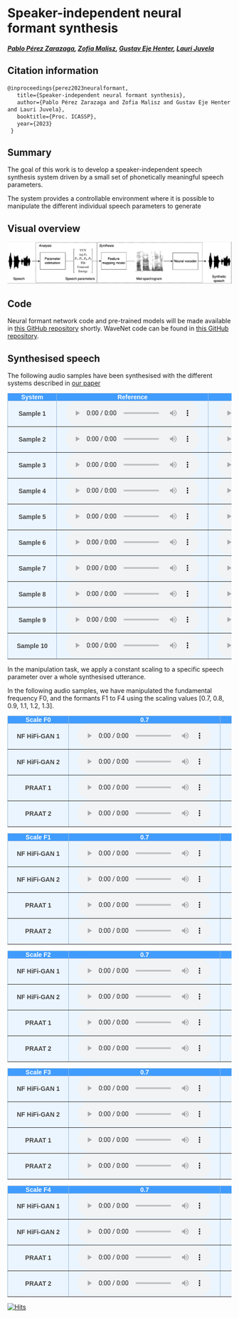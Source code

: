 # Speaker-independent neural formant synthesis

##### [Pablo Pérez Zarazaga][pablo_profile], [Zofia Malisz][zofia_profile], [Gustav Eje Henter][gustav_profile], [Lauri Juvela][lauri_profile]

<head> 
<link rel="apple-touch-icon" sizes="180x180" href="favicon/apple-touch-icon.png">
<link rel="icon" type="image/png" sizes="32x32" href="favicon/favicon-32x32.png">
<link rel="icon" type="image/png" sizes="16x16" href="favicon/favicon-16x16.png">
<link rel="manifest" href="/site.webmanifest">
<link rel="mask-icon" href="/safari-pinned-tab.svg" color="#5bbad5">
<meta name="msapplication-TileColor" content="#da532c">
<meta name="theme-color" content="#ffffff">
</head>
<!-- This post presents CWAD, a deep-learning framework to automatically label large amounts of clean whispered speech, applied to ASMR recordings extracted from YouTube -->

[NF_link]: https://github.com/perezpoz/NeuralFormants
[WN_link]: https://github.com/ljuvela/GlotNet
[gustav_profile]: https://people.kth.se/~ghe/
[pablo_profile]: https://www.kth.se/profile/pablopz
[zofia_profile]: https://www.kth.se/profile/malisz
[lauri_profile]: https://research.aalto.fi/en/persons/lauri-juvela
[paper_link]: https://arxiv.org/abs/2303.07442
[hifi_link]: https://github.com/jik876/hifi-gan


## Citation information

```
@inproceedings{perez2023neuralformant,
   title={Speaker-independent neural formant synthesis},
   author={Pablo Pérez Zarazaga and Zofia Malisz and Gustav Eje Henter and Lauri Juvela},
   booktitle={Proc. ICASSP},
   year={2023}
 }
```

## Summary

The goal of this work is to develop a speaker-independent speech synthesis system driven by a small set of phonetically meaningful speech parameters.

The system provides a controllable environment where it is possible to manipulate the different individual speech parameters to generate 

## Visual overview

![Neural formant pipeline](./images/NF_Pipeline.png "Neural formant pipeline.")

## Code

Neural formant network code and pre-trained models will be made available in [this GitHub repository][NF_link] shortly.
WaveNet code can be found in [this GitHub repository][WN_link].

<style type="text/css">
  .tg {
    border-collapse: collapse;
    border-color: #9ABAD9;
    border-spacing: 0;
  }

  .tg td {
    background-color: #EBF5FF;
    border-color: #9ABAD9;
    border-style: solid;
    border-width: 1px;
    color: #444;
    font-family: Arial, sans-serif;
    font-size: 14px;
    overflow: hidden;
    padding: 0px 20px;
    word-break: normal;
    font-weight: bold;
    vertical-align: middle;
  }

  .tg th {
    background-color: #409cff;
    border-color: #9ABAD9;
    border-style: solid;
    border-width: 1px;
    color: #fff;
    font-family: Arial, sans-serif;
    font-size: 14px;
    font-weight: normal;
    overflow: hidden;
    padding: 0px 20px;
    word-break: normal;
    font-weight: bold;
    vertical-align: middle;

  }

  .tg .tg-0pky {
    border-color: inherit;
    text-align: center;
    vertical-align: top,
  }

  .tg .tg-fymr {
    border-color: inherit;
    font-weight: bold;
    text-align: center;
    vertical-align: top
  }
  .slider {
  -webkit-appearance: none;
  width: 75%;
  height: 15px;
  border-radius: 5px;  
  background: #d3d3d3;
  outline: none;
  opacity: 0.7;
  -webkit-transition: .2s;
  transition: opacity .2s;
}

.slider::-webkit-slider-thumb {
  -webkit-appearance: none;
  appearance: none;
  width: 25px;
  height: 25px;
  border-radius: 50%; 
  background: #409cff;
  cursor: pointer;
}

.slider::-moz-range-thumb {
  width: 25px;
  height: 25px;
  border-radius: 50%;
  background: #409cff;
  cursor: pointer;
}
</style>

## Synthesised speech

The following audio samples have been synthesised with the different systems described in [our paper][paper_link]

<table class="tg">
  <thead>
    <tr>
      <th class="tg-0pky">System</th>
      <th class="tg-0pky" colspan="1">Reference</th>
      <th class="tg-0pky" colspan="1">HiFi-GAN</th>
      <th class="tg-0pky" colspan="1">NF + HiFi-GAN</th>
      <th class="tg-0pky" colspan="1">WaveNet</th>
      <th class="tg-0pky" colspan="1">NF + WaveNet</th>
    </tr>
  </thead>
  <tbody>
    <tr>
      <td nowrap="" class="tg-0pky"><b>Sample 1</b></td>
      <td class="tg-0pky">
        <audio id="audio-small" controls="">
          <source src="./Samples/NeuralFormants/CS/p257_016_Orig.wav" type="audio/wav" preload=none/>
        </audio>
      </td>
      <td class="tg-0pky">
        <audio controls="">
          <source src="./Samples/NeuralFormants/CS/p257_016_HiFi.wav" type="audio/wav" preload=none/>
        </audio>
      </td>
      <td class="tg-0pky">
        <audio controls="">
          <source src="./Samples/NeuralFormants/CS/p257_016_NFHifi.wav" type="audio/wav" preload=none/>
        </audio>
      </td>
      <td class="tg-0pky">
        <audio controls="">
          <source src="./Samples/NeuralFormants/CS/p257_016_WaveNet.wav" type="audio/wav" preload=none/>
        </audio>
      </td>
      <td class="tg-0pky">
        <audio controls="">
          <source src="./Samples/NeuralFormants/CS/p257_016_NFWaveNet.wav" type="audio/wav" preload=none/>
        </audio>
      </td>
    </tr>
  </tbody>
  <tbody>
    <tr>
      <td nowrap="" class="tg-0pky"><b>Sample 2</b></td>
      <td class="tg-0pky">
        <audio id="audio-small" controls="">
          <source src="./Samples/NeuralFormants/CS/p260_021_Orig.wav" type="audio/wav" preload=none/>
        </audio>
      </td>
      <td class="tg-0pky">
        <audio controls="">
          <source src="./Samples/NeuralFormants/CS/p260_021_HiFi.wav" type="audio/wav" preload=none/>
        </audio>
      </td>
      <td class="tg-0pky">
        <audio controls="">
          <source src="./Samples/NeuralFormants/CS/p260_021_NFHifi.wav" type="audio/wav" preload=none/>
        </audio>
      </td>
      <td class="tg-0pky">
        <audio controls="">
          <source src="./Samples/NeuralFormants/CS/p260_021_WaveNet.wav" type="audio/wav" preload=none/>
        </audio>
      </td>
      <td class="tg-0pky">
        <audio controls="">
          <source src="./Samples/NeuralFormants/CS/p260_021_NFWaveNet.wav" type="audio/wav" preload=none/>
        </audio>
      </td>
    </tr>
  </tbody>
  <tbody>
    <tr>
      <td nowrap="" class="tg-0pky"><b>Sample 3</b></td>
      <td class="tg-0pky">
        <audio id="audio-small" controls="">
          <source src="./Samples/NeuralFormants/CS/p263_011_Orig.wav" type="audio/wav" preload=none/>
        </audio>
      </td>
      <td class="tg-0pky">
        <audio controls="">
          <source src="./Samples/NeuralFormants/CS/p263_011_HiFi.wav" type="audio/wav" preload=none/>
        </audio>
      </td>
      <td class="tg-0pky">
        <audio controls="">
          <source src="./Samples/NeuralFormants/CS/p263_011_NFHifi.wav" type="audio/wav" preload=none/>
        </audio>
      </td>
      <td class="tg-0pky">
        <audio controls="">
          <source src="./Samples/NeuralFormants/CS/p263_011_WaveNet.wav" type="audio/wav" preload=none/>
        </audio>
      </td>
      <td class="tg-0pky">
        <audio controls="">
          <source src="./Samples/NeuralFormants/CS/p263_011_NFWaveNet.wav" type="audio/wav" preload=none/>
        </audio>
      </td>
    </tr>
  </tbody>
  <tbody>
    <tr>
      <td nowrap="" class="tg-0pky"><b>Sample 4</b></td>
      <td class="tg-0pky">
        <audio id="audio-small" controls="">
          <source src="./Samples/NeuralFormants/CS/p266_006_Orig.wav" type="audio/wav" preload="none"/>
        </audio>
      </td>
      <td class="tg-0pky">
        <audio controls="">
          <source src="./Samples/NeuralFormants/CS/p266_006_HiFi.wav" type="audio/wav" preload="none"/>
        </audio>
      </td>
      <td class="tg-0pky">
        <audio controls="">
          <source src="./Samples/NeuralFormants/CS/p266_006_NFHifi.wav" type="audio/wav" preload="none"/>
        </audio>
      </td>
      <td class="tg-0pky">
        <audio controls="">
          <source src="./Samples/NeuralFormants/CS/p266_006_WaveNet.wav" type="audio/wav" preload="none"/>
        </audio>
      </td>
      <td class="tg-0pky">
        <audio controls="">
          <source src="./Samples/NeuralFormants/CS/p266_006_NFWaveNet.wav" type="audio/wav" preload="none"/>
        </audio>
      </td>
    </tr>
  </tbody>
  <tbody>
    <tr>
      <td nowrap="" class="tg-0pky"><b>Sample 5</b></td>
      <td class="tg-0pky">
        <audio id="audio-small" controls="">
          <source src="./Samples/NeuralFormants/CS/p277_071_Orig.wav" type="audio/wav" preload="none"/>
        </audio>
      </td>
      <td class="tg-0pky">
        <audio controls="">
          <source src="./Samples/NeuralFormants/CS/p277_071_HiFi.wav" type="audio/wav" preload="none"/>
        </audio>
      </td>
      <td class="tg-0pky">
        <audio controls="">
          <source src="./Samples/NeuralFormants/CS/p277_071_NFHifi.wav" type="audio/wav" preload="none"/>
        </audio>
      </td>
      <td class="tg-0pky">
        <audio controls="">
          <source src="./Samples/NeuralFormants/CS/p277_071_WaveNet.wav" type="audio/wav" preload="none"/>
        </audio>
      </td>
      <td class="tg-0pky">
        <audio controls="">
          <source src="./Samples/NeuralFormants/CS/p277_071_NFWaveNet.wav" type="audio/wav" preload="none"/>
        </audio>
      </td>
    </tr>
  </tbody>
  <tbody>
    <tr>
      <td nowrap="" class="tg-0pky"><b>Sample 6</b></td>
      <td class="tg-0pky">
        <audio id="audio-small" controls="">
          <source src="./Samples/NeuralFormants/CS/p280_019_Orig.wav" type="audio/wav" preload="none"/>
        </audio>
      </td>
      <td class="tg-0pky">
        <audio controls="">
          <source src="./Samples/NeuralFormants/CS/p280_019_HiFi.wav" type="audio/wav" preload="none"/>
        </audio>
      </td>
      <td class="tg-0pky">
        <audio controls="">
          <source src="./Samples/NeuralFormants/CS/p280_019_NFHifi.wav" type="audio/wav" preload="none"/>
        </audio>
      </td>
      <td class="tg-0pky">
        <audio controls="">
          <source src="./Samples/NeuralFormants/CS/p280_019_WaveNet.wav" type="audio/wav" preload="none"/>
        </audio>
      </td>
      <td class="tg-0pky">
        <audio controls="">
          <source src="./Samples/NeuralFormants/CS/p280_019_NFWaveNet.wav" type="audio/wav" preload="none"/>
        </audio>
      </td>
    </tr>
  </tbody>
  <tbody>
    <tr>
      <td nowrap="" class="tg-0pky"><b>Sample 7</b></td>
      <td class="tg-0pky">
        <audio id="audio-small" controls="">
          <source src="./Samples/NeuralFormants/CS/p282_015_Orig.wav" type="audio/wav" preload="none"/>
        </audio>
      </td>
      <td class="tg-0pky">
        <audio controls="">
          <source src="./Samples/NeuralFormants/CS/p282_015_HiFi.wav" type="audio/wav" preload="none"/>
        </audio>
      </td>
      <td class="tg-0pky">
        <audio controls="">
          <source src="./Samples/NeuralFormants/CS/p282_015_NFHifi.wav" type="audio/wav" preload="none"/>
        </audio>
      </td>
      <td class="tg-0pky">
        <audio controls="">
          <source src="./Samples/NeuralFormants/CS/p282_015_WaveNet.wav" type="audio/wav" preload="none"/>
        </audio>
      </td>
      <td class="tg-0pky">
        <audio controls="">
          <source src="./Samples/NeuralFormants/CS/p282_015_NFWaveNet.wav" type="audio/wav" preload="none"/>
        </audio>
      </td>
    </tr>
  </tbody>
  <tbody>
    <tr>
      <td nowrap="" class="tg-0pky"><b>Sample 8</b></td>
      <td class="tg-0pky">
        <audio id="audio-small" controls="">
          <source src="./Samples/NeuralFormants/CS/p285_005_Orig.wav" type="audio/wav" preload="none"/>
        </audio>
      </td>
      <td class="tg-0pky">
        <audio controls="">
          <source src="./Samples/NeuralFormants/CS/p285_005_HiFi.wav" type="audio/wav" preload="none"/>
        </audio>
      </td>
      <td class="tg-0pky">
        <audio controls="">
          <source src="./Samples/NeuralFormants/CS/p285_005_NFHifi.wav" type="audio/wav" preload="none"/>
        </audio>
      </td>
      <td class="tg-0pky">
        <audio controls="">
          <source src="./Samples/NeuralFormants/CS/p285_005_WaveNet.wav" type="audio/wav" preload="none"/>
        </audio>
      </td>
      <td class="tg-0pky">
        <audio controls="">
          <source src="./Samples/NeuralFormants/CS/p285_005_NFWaveNet.wav" type="audio/wav" preload="none"/>
        </audio>
      </td>
    </tr>
  </tbody>
  <tbody>
    <tr>
      <td nowrap="" class="tg-0pky"><b>Sample 9</b></td>
      <td class="tg-0pky">
        <audio id="audio-small" controls="">
          <source src="./Samples/NeuralFormants/CS/p304_003_Orig.wav" type="audio/wav" preload="none"/>
        </audio>
      </td>
      <td class="tg-0pky">
        <audio controls="">
          <source src="./Samples/NeuralFormants/CS/p304_003_HiFi.wav" type="audio/wav" preload="none"/>
        </audio>
      </td>
      <td class="tg-0pky">
        <audio controls="">
          <source src="./Samples/NeuralFormants/CS/p304_003_NFHifi.wav" type="audio/wav" preload="none"/>
        </audio>
      </td>
      <td class="tg-0pky">
        <audio controls="">
          <source src="./Samples/NeuralFormants/CS/p304_003_WaveNet.wav" type="audio/wav" preload="none"/>
        </audio>
      </td>
      <td class="tg-0pky">
        <audio controls="">
          <source src="./Samples/NeuralFormants/CS/p304_003_NFWaveNet.wav" type="audio/wav" preload="none"/>
        </audio>
      </td>
    </tr>
  </tbody>
  <tbody>
    <tr>
      <td nowrap="" class="tg-0pky"><b>Sample 10</b></td>
      <td class="tg-0pky">
        <audio id="audio-small" controls="">
          <source src="./Samples/NeuralFormants/CS/p333_022_Orig.wav" type="audio/wav" preload="none"/>
        </audio>
      </td>
      <td class="tg-0pky">
        <audio controls="">
          <source src="./Samples/NeuralFormants/CS/p333_022_HiFi.wav" type="audio/wav" preload="none"/>
        </audio>
      </td>
      <td class="tg-0pky">
        <audio controls="">
          <source src="./Samples/NeuralFormants/CS/p333_022_NFHifi.wav" type="audio/wav" preload="none"/>
        </audio>
      </td>
      <td class="tg-0pky">
        <audio controls="">
          <source src="./Samples/NeuralFormants/CS/p333_022_WaveNet.wav" type="audio/wav" preload="none"/>
        </audio>
      </td>
      <td class="tg-0pky">
        <audio controls="">
          <source src="./Samples/NeuralFormants/CS/p333_022_NFWaveNet.wav" type="audio/wav" preload="none"/>
        </audio>
      </td>
    </tr>
  </tbody>
</table>

In the manipulation task, we apply a constant scaling to a specific speech parameter over a whole synthesised utterance.

In the following audio samples, we have manipulated the fundamental frequency F0, and the formants F1 to F4 using the scaling values [0.7, 0.8, 0.9, 1.1, 1.2, 1.3].

<table class="tg">
  <thead>
    <tr>
      <th class="tg-0pky">Scale F0</th>
      <th class="tg-0pky" colspan="1">0.7</th>
      <th class="tg-0pky" colspan="1">0.8</th>
      <th class="tg-0pky" colspan="1">0.9</th>
      <th class="tg-0pky" colspan="1">1.1</th>
      <th class="tg-0pky" colspan="1">1.2</th>
      <th class="tg-0pky" colspan="1">1.3</th>
    </tr>
  </thead>
  <tbody>
    <tr>
      <td nowrap="" class="tg-0pky"><b>NF HiFi-GAN 1</b></td>
      <td class="tg-0pky">
        <audio id="audio-small" controls="">
          <source src="./Samples/NeuralFormants/Manipulation/NF_HifiGAN/F0_0.7/p260_021_mic1_80mel.wav" type="audio/wav" preload="none"/>
        </audio>
      </td>
      <td class="tg-0pky">
        <audio controls="">
          <source src="./Samples/NeuralFormants/Manipulation/NF_HifiGAN/F0_0.8/p260_021_mic1_80mel.wav" type="audio/wav" preload="none"/>
        </audio>
      </td>
      <td class="tg-0pky">
        <audio controls="">
          <source src="./Samples/NeuralFormants/Manipulation/NF_HifiGAN/F0_0.9/p260_021_mic1_80mel.wav" type="audio/wav" preload="none"/>
        </audio>
      </td>
      <td class="tg-0pky">
        <audio controls="">
          <source src="./Samples/NeuralFormants/Manipulation/NF_HifiGAN/F0_1.1/p260_021_mic1_80mel.wav" type="audio/wav" preload="none"/>
        </audio>
      </td>
      <td class="tg-0pky">
        <audio controls="">
          <source src="./Samples/NeuralFormants/Manipulation/NF_HifiGAN/F0_1.2/p260_021_mic1_80mel.wav" type="audio/wav" preload="none"/>
        </audio>
      </td>
      <td class="tg-0pky">
        <audio controls="">
          <source src="./Samples/NeuralFormants/Manipulation/NF_HifiGAN/F0_1.3/p260_021_mic1_80mel.wav" type="audio/wav" preload="none"/>
        </audio>
      </td>
    </tr>
  </tbody>
  <tbody>
    <tr>
      <td nowrap="" class="tg-0pky"><b>NF HiFi-GAN 2</b></td>
      <td class="tg-0pky">
        <audio id="audio-small" controls="">
          <source src="./Samples/NeuralFormants/Manipulation/NF_HifiGAN/F0_0.7/p282_006_mic1_80mel.wav" type="audio/wav" preload="none"/>
        </audio>
      </td>
      <td class="tg-0pky">
        <audio controls="">
          <source src="./Samples/NeuralFormants/Manipulation/NF_HifiGAN/F0_0.8/p282_006_mic1_80mel.wav" type="audio/wav" preload="none"/>
        </audio>
      </td>
      <td class="tg-0pky">
        <audio controls="">
          <source src="./Samples/NeuralFormants/Manipulation/NF_HifiGAN/F0_0.9/p282_006_mic1_80mel.wav" type="audio/wav" preload="none"/>
        </audio>
      </td>
      <td class="tg-0pky">
        <audio controls="">
          <source src="./Samples/NeuralFormants/Manipulation/NF_HifiGAN/F0_1.1/p282_006_mic1_80mel.wav" type="audio/wav" preload="none"/>
        </audio>
      </td>
      <td class="tg-0pky">
        <audio controls="">
          <source src="./Samples/NeuralFormants/Manipulation/NF_HifiGAN/F0_1.2/p282_006_mic1_80mel.wav" type="audio/wav" preload="none"/>
        </audio>
      </td>
      <td class="tg-0pky">
        <audio controls="">
          <source src="./Samples/NeuralFormants/Manipulation/NF_HifiGAN/F0_1.3/p282_006_mic1_80mel.wav" type="audio/wav" preload="none"/>
        </audio>
      </td>
    </tr>
  </tbody>
  <tbody>
    <tr>
      <td nowrap="" class="tg-0pky"><b>PRAAT 1</b></td>
      <td class="tg-0pky">
        <audio id="audio-small" controls="">
          <source src="./Samples/NeuralFormants/Manipulation/Praat/F0_0.7/p260_021_mic1_mod.wav" type="audio/wav" preload="none"/>
        </audio>
      </td>
      <td class="tg-0pky">
        <audio controls="">
          <source src="./Samples/NeuralFormants/Manipulation/Praat/F0_0.8/p260_021_mic1_mod.wav" type="audio/wav" preload="none"/>
        </audio>
      </td>
      <td class="tg-0pky">
        <audio controls="">
          <source src="./Samples/NeuralFormants/Manipulation/Praat/F0_0.9/p260_021_mic1_mod.wav" type="audio/wav" preload="none"/>
        </audio>
      </td>
      <td class="tg-0pky">
        <audio controls="">
          <source src="./Samples/NeuralFormants/Manipulation/Praat/F0_1.1/p260_021_mic1_mod.wav" type="audio/wav" preload="none"/>
        </audio>
      </td>
      <td class="tg-0pky">
        <audio controls="">
          <source src="./Samples/NeuralFormants/Manipulation/Praat/F0_1.2/p260_021_mic1_mod.wav" type="audio/wav" preload="none"/>
        </audio>
      </td>
      <td class="tg-0pky">
        <audio controls="">
          <source src="./Samples/NeuralFormants/Manipulation/Praat/F0_1.3/p260_021_mic1_mod.wav" type="audio/wav" preload="none"/>
        </audio>
      </td>
    </tr>
  </tbody>
  <tbody>
    <tr>
      <td nowrap="" class="tg-0pky"><b>PRAAT 2</b></td>
      <td class="tg-0pky">
        <audio id="audio-small" controls="">
          <source src="./Samples/NeuralFormants/Manipulation/Praat/F0_0.7/p282_006_mic1_80mel.wav" type="audio/wav" preload="none"/>
        </audio>
      </td>
      <td class="tg-0pky">
        <audio controls="">
          <source src="./Samples/NeuralFormants/Manipulation/Praat/F0_0.8/p282_006_mic1_80mel.wav" type="audio/wav" preload="none"/>
        </audio>
      </td>
      <td class="tg-0pky">
        <audio controls="">
          <source src="./Samples/NeuralFormants/Manipulation/Praat/F0_0.9/p282_006_mic1_80mel.wav" type="audio/wav" preload="none"/>
        </audio>
      </td>
      <td class="tg-0pky">
        <audio controls="">
          <source src="./Samples/NeuralFormants/Manipulation/Praat/F0_1.1/p282_006_mic1_80mel.wav" type="audio/wav" preload="none"/>
        </audio>
      </td>
      <td class="tg-0pky">
        <audio controls="">
          <source src="./Samples/NeuralFormants/Manipulation/Praat/F0_1.2/p282_006_mic1_80mel.wav" type="audio/wav" preload="none"/>
        </audio>
      </td>
      <td class="tg-0pky">
        <audio controls="">
          <source src="./Samples/NeuralFormants/Manipulation/Praat/F0_1.3/p282_006_mic1_80mel.wav" type="audio/wav" preload="none"/>
        </audio>
      </td>
    </tr>
  </tbody>
</table>

<table class="tg">
  <thead>
    <tr>
      <th class="tg-0pky">Scale F1</th>
      <th class="tg-0pky" colspan="1">0.7</th>
      <th class="tg-0pky" colspan="1">0.8</th>
      <th class="tg-0pky" colspan="1">0.9</th>
      <th class="tg-0pky" colspan="1">1.1</th>
      <th class="tg-0pky" colspan="1">1.2</th>
      <th class="tg-0pky" colspan="1">1.3</th>
    </tr>
  </thead>
  <tbody>
    <tr>
      <td nowrap="" class="tg-0pky"><b>NF HiFi-GAN 1</b></td>
      <td class="tg-0pky">
        <audio id="audio-small" controls="">
          <source src="./Samples/NeuralFormants/Manipulation/NF_HifiGAN/F1_0.7/p260_021_mic1_80mel.wav" type="audio/wav" preload="none"/>
        </audio>
      </td>
      <td class="tg-0pky">
        <audio controls="">
          <source src="./Samples/NeuralFormants/Manipulation/NF_HifiGAN/F1_0.8/p260_021_mic1_80mel.wav" type="audio/wav" preload="none"/>
        </audio>
      </td>
      <td class="tg-0pky">
        <audio controls="">
          <source src="./Samples/NeuralFormants/Manipulation/NF_HifiGAN/F1_0.9/p260_021_mic1_80mel.wav" type="audio/wav" preload="none"/>
        </audio>
      </td>
      <td class="tg-0pky">
        <audio controls="">
          <source src="./Samples/NeuralFormants/Manipulation/NF_HifiGAN/F1_1.1/p260_021_mic1_80mel.wav" type="audio/wav" preload="none"/>
        </audio>
      </td>
      <td class="tg-0pky">
        <audio controls="">
          <source src="./Samples/NeuralFormants/Manipulation/NF_HifiGAN/F1_1.2/p260_021_mic1_80mel.wav" type="audio/wav" preload="none"/>
        </audio>
      </td>
      <td class="tg-0pky">
        <audio controls="">
          <source src="./Samples/NeuralFormants/Manipulation/NF_HifiGAN/F1_1.3/p260_021_mic1_80mel.wav" type="audio/wav" preload="none"/>
        </audio>
      </td>
    </tr>
  </tbody>
  <tbody>
    <tr>
      <td nowrap="" class="tg-0pky"><b>NF HiFi-GAN 2</b></td>
      <td class="tg-0pky">
        <audio id="audio-small" controls="">
          <source src="./Samples/NeuralFormants/Manipulation/NF_HifiGAN/F1_0.7/p282_006_mic1_80mel.wav" type="audio/wav" preload="none"/>
        </audio>
      </td>
      <td class="tg-0pky">
        <audio controls="">
          <source src="./Samples/NeuralFormants/Manipulation/NF_HifiGAN/F1_0.8/p282_006_mic1_80mel.wav" type="audio/wav" preload="none"/>
        </audio>
      </td>
      <td class="tg-0pky">
        <audio controls="">
          <source src="./Samples/NeuralFormants/Manipulation/NF_HifiGAN/F1_0.9/p282_006_mic1_80mel.wav" type="audio/wav" preload="none"/>
        </audio>
      </td>
      <td class="tg-0pky">
        <audio controls="">
          <source src="./Samples/NeuralFormants/Manipulation/NF_HifiGAN/F1_1.1/p282_006_mic1_80mel.wav" type="audio/wav" preload="none"/>
        </audio>
      </td>
      <td class="tg-0pky">
        <audio controls="">
          <source src="./Samples/NeuralFormants/Manipulation/NF_HifiGAN/F1_1.2/p282_006_mic1_80mel.wav" type="audio/wav" preload="none"/>
        </audio>
      </td>
      <td class="tg-0pky">
        <audio controls="">
          <source src="./Samples/NeuralFormants/Manipulation/NF_HifiGAN/F1_1.3/p282_006_mic1_80mel.wav" type="audio/wav" preload="none"/>
        </audio>
      </td>
    </tr>
  </tbody>
  <tbody>
    <tr>
      <td nowrap="" class="tg-0pky"><b>PRAAT 1</b></td>
      <td class="tg-0pky">
        <audio id="audio-small" controls="">
          <source src="./Samples/NeuralFormants/Manipulation/Praat/F1_0.7/p260_021_mic1_mod.wav" type="audio/wav" preload="none"/>
        </audio>
      </td>
      <td class="tg-0pky">
        <audio controls="">
          <source src="./Samples/NeuralFormants/Manipulation/Praat/F1_0.8/p260_021_mic1_mod.wav" type="audio/wav" preload="none"/>
        </audio>
      </td>
      <td class="tg-0pky">
        <audio controls="">
          <source src="./Samples/NeuralFormants/Manipulation/Praat/F1_0.9/p260_021_mic1_mod.wav" type="audio/wav" preload="none"/>
        </audio>
      </td>
      <td class="tg-0pky">
        <audio controls="">
          <source src="./Samples/NeuralFormants/Manipulation/Praat/F1_1.1/p260_021_mic1_mod.wav" type="audio/wav" preload="none"/>
        </audio>
      </td>
      <td class="tg-0pky">
        <audio controls="">
          <source src="./Samples/NeuralFormants/Manipulation/Praat/F1_1.2/p260_021_mic1_mod.wav" type="audio/wav" preload="none"/>
        </audio>
      </td>
      <td class="tg-0pky">
        <audio controls="">
          <source src="./Samples/NeuralFormants/Manipulation/Praat/F1_1.3/p260_021_mic1_mod.wav" type="audio/wav" preload="none"/>
        </audio>
      </td>
    </tr>
  </tbody>
  <tbody>
    <tr>
      <td nowrap="" class="tg-0pky"><b>PRAAT 2</b></td>
      <td class="tg-0pky">
        <audio id="audio-small" controls="">
          <source src="./Samples/NeuralFormants/Manipulation/Praat/F1_0.7/p282_006_mic1_80mel.wav" type="audio/wav" preload="none"/>
        </audio>
      </td>
      <td class="tg-0pky">
        <audio controls="">
          <source src="./Samples/NeuralFormants/Manipulation/Praat/F1_0.8/p282_006_mic1_80mel.wav" type="audio/wav" preload="none"/>
        </audio>
      </td>
      <td class="tg-0pky">
        <audio controls="">
          <source src="./Samples/NeuralFormants/Manipulation/Praat/F1_0.9/p282_006_mic1_80mel.wav" type="audio/wav" preload="none"/>
        </audio>
      </td>
      <td class="tg-0pky">
        <audio controls="">
          <source src="./Samples/NeuralFormants/Manipulation/Praat/F1_1.1/p282_006_mic1_80mel.wav" type="audio/wav" preload="none"/>
        </audio>
      </td>
      <td class="tg-0pky">
        <audio controls="">
          <source src="./Samples/NeuralFormants/Manipulation/Praat/F1_1.2/p282_006_mic1_80mel.wav" type="audio/wav" preload="none"/>
        </audio>
      </td>
      <td class="tg-0pky">
        <audio controls="">
          <source src="./Samples/NeuralFormants/Manipulation/Praat/F1_1.3/p282_006_mic1_80mel.wav" type="audio/wav" preload="none"/>
        </audio>
      </td>
    </tr>
  </tbody>
</table>

<table class="tg">
  <thead>
    <tr>
      <th class="tg-0pky">Scale F2</th>
      <th class="tg-0pky" colspan="1">0.7</th>
      <th class="tg-0pky" colspan="1">0.8</th>
      <th class="tg-0pky" colspan="1">0.9</th>
      <th class="tg-0pky" colspan="1">1.1</th>
      <th class="tg-0pky" colspan="1">1.2</th>
      <th class="tg-0pky" colspan="1">1.3</th>
    </tr>
  </thead>
  <tbody>
    <tr>
      <td nowrap="" class="tg-0pky"><b>NF HiFi-GAN 1</b></td>
      <td class="tg-0pky">
        <audio id="audio-small" controls="">
          <source src="./Samples/NeuralFormants/Manipulation/NF_HifiGAN/F2_0.7/p260_021_mic1_80mel.wav" type="audio/wav" preload="none"/>
        </audio>
      </td>
      <td class="tg-0pky">
        <audio controls="">
          <source src="./Samples/NeuralFormants/Manipulation/NF_HifiGAN/F2_0.8/p260_021_mic1_80mel.wav" type="audio/wav" preload="none"/>
        </audio>
      </td>
      <td class="tg-0pky">
        <audio controls="">
          <source src="./Samples/NeuralFormants/Manipulation/NF_HifiGAN/F2_0.9/p260_021_mic1_80mel.wav" type="audio/wav" preload="none"/>
        </audio>
      </td>
      <td class="tg-0pky">
        <audio controls="">
          <source src="./Samples/NeuralFormants/Manipulation/NF_HifiGAN/F2_1.1/p260_021_mic1_80mel.wav" type="audio/wav" preload="none"/>
        </audio>
      </td>
      <td class="tg-0pky">
        <audio controls="">
          <source src="./Samples/NeuralFormants/Manipulation/NF_HifiGAN/F2_1.2/p260_021_mic1_80mel.wav" type="audio/wav" preload="none"/>
        </audio>
      </td>
      <td class="tg-0pky">
        <audio controls="">
          <source src="./Samples/NeuralFormants/Manipulation/NF_HifiGAN/F2_1.3/p260_021_mic1_80mel.wav" type="audio/wav" preload="none"/>
        </audio>
      </td>
    </tr>
  </tbody>
  <tbody>
    <tr>
      <td nowrap="" class="tg-0pky"><b>NF HiFi-GAN 2</b></td>
      <td class="tg-0pky">
        <audio id="audio-small" controls="">
          <source src="./Samples/NeuralFormants/Manipulation/NF_HifiGAN/F2_0.7/p282_006_mic1_80mel.wav" type="audio/wav" preload="none"/>
        </audio>
      </td>
      <td class="tg-0pky">
        <audio controls="">
          <source src="./Samples/NeuralFormants/Manipulation/NF_HifiGAN/F2_0.8/p282_006_mic1_80mel.wav" type="audio/wav" preload="none"/>
        </audio>
      </td>
      <td class="tg-0pky">
        <audio controls="">
          <source src="./Samples/NeuralFormants/Manipulation/NF_HifiGAN/F2_0.9/p282_006_mic1_80mel.wav" type="audio/wav" preload="none"/>
        </audio>
      </td>
      <td class="tg-0pky">
        <audio controls="">
          <source src="./Samples/NeuralFormants/Manipulation/NF_HifiGAN/F2_1.1/p282_006_mic1_80mel.wav" type="audio/wav" preload="none"/>
        </audio>
      </td>
      <td class="tg-0pky">
        <audio controls="">
          <source src="./Samples/NeuralFormants/Manipulation/NF_HifiGAN/F2_1.2/p282_006_mic1_80mel.wav" type="audio/wav" preload="none"/>
        </audio>
      </td>
      <td class="tg-0pky">
        <audio controls="">
          <source src="./Samples/NeuralFormants/Manipulation/NF_HifiGAN/F2_1.3/p282_006_mic1_80mel.wav" type="audio/wav" preload="none"/>
        </audio>
      </td>
    </tr>
  </tbody>
  <tbody>
    <tr>
      <td nowrap="" class="tg-0pky"><b>PRAAT 1</b></td>
      <td class="tg-0pky">
        <audio id="audio-small" controls="">
          <source src="./Samples/NeuralFormants/Manipulation/Praat/F2_0.7/p260_021_mic1_mod.wav" type="audio/wav" preload="none"/>
        </audio>
      </td>
      <td class="tg-0pky">
        <audio controls="">
          <source src="./Samples/NeuralFormants/Manipulation/Praat/F2_0.8/p260_021_mic1_mod.wav" type="audio/wav" preload="none"/>
        </audio>
      </td>
      <td class="tg-0pky">
        <audio controls="">
          <source src="./Samples/NeuralFormants/Manipulation/Praat/F2_0.9/p260_021_mic1_mod.wav" type="audio/wav" preload="none"/>
        </audio>
      </td>
      <td class="tg-0pky">
        <audio controls="">
          <source src="./Samples/NeuralFormants/Manipulation/Praat/F2_1.1/p260_021_mic1_mod.wav" type="audio/wav" preload="none"/>
        </audio>
      </td>
      <td class="tg-0pky">
        <audio controls="">
          <source src="./Samples/NeuralFormants/Manipulation/Praat/F2_1.2/p260_021_mic1_mod.wav" type="audio/wav" preload="none"/>
        </audio>
      </td>
      <td class="tg-0pky">
        <audio controls="">
          <source src="./Samples/NeuralFormants/Manipulation/Praat/F2_1.3/p260_021_mic1_mod.wav" type="audio/wav" preload="none"/>
        </audio>
      </td>
    </tr>
  </tbody>
  <tbody>
    <tr>
      <td nowrap="" class="tg-0pky"><b>PRAAT 2</b></td>
      <td class="tg-0pky">
        <audio id="audio-small" controls="">
          <source src="./Samples/NeuralFormants/Manipulation/Praat/F2_0.7/p282_006_mic1_80mel.wav" type="audio/wav" preload="none"/>
        </audio>
      </td>
      <td class="tg-0pky">
        <audio controls="">
          <source src="./Samples/NeuralFormants/Manipulation/Praat/F2_0.8/p282_006_mic1_80mel.wav" type="audio/wav" preload="none"/>
        </audio>
      </td>
      <td class="tg-0pky">
        <audio controls="">
          <source src="./Samples/NeuralFormants/Manipulation/Praat/F2_0.9/p282_006_mic1_80mel.wav" type="audio/wav" preload="none"/>
        </audio>
      </td>
      <td class="tg-0pky">
        <audio controls="">
          <source src="./Samples/NeuralFormants/Manipulation/Praat/F2_1.1/p282_006_mic1_80mel.wav" type="audio/wav" preload="none"/>
        </audio>
      </td>
      <td class="tg-0pky">
        <audio controls="">
          <source src="./Samples/NeuralFormants/Manipulation/Praat/F2_1.2/p282_006_mic1_80mel.wav" type="audio/wav" preload="none"/>
        </audio>
      </td>
      <td class="tg-0pky">
        <audio controls="">
          <source src="./Samples/NeuralFormants/Manipulation/Praat/F2_1.3/p282_006_mic1_80mel.wav" type="audio/wav" preload="none"/>
        </audio>
      </td>
    </tr>
  </tbody>
</table>

<table class="tg">
  <thead>
    <tr>
      <th class="tg-0pky">Scale F3</th>
      <th class="tg-0pky" colspan="1">0.7</th>
      <th class="tg-0pky" colspan="1">0.8</th>
      <th class="tg-0pky" colspan="1">0.9</th>
      <th class="tg-0pky" colspan="1">1.1</th>
      <th class="tg-0pky" colspan="1">1.2</th>
      <th class="tg-0pky" colspan="1">1.3</th>
    </tr>
  </thead>
  <tbody>
    <tr>
      <td nowrap="" class="tg-0pky"><b>NF HiFi-GAN 1</b></td>
      <td class="tg-0pky">
        <audio id="audio-small" controls="">
          <source src="./Samples/NeuralFormants/Manipulation/NF_HifiGAN/F3_0.7/p260_021_mic1_80mel.wav" type="audio/wav" preload="none"/>
        </audio>
      </td>
      <td class="tg-0pky">
        <audio controls="">
          <source src="./Samples/NeuralFormants/Manipulation/NF_HifiGAN/F3_0.8/p260_021_mic1_80mel.wav" type="audio/wav" preload="none"/>
        </audio>
      </td>
      <td class="tg-0pky">
        <audio controls="">
          <source src="./Samples/NeuralFormants/Manipulation/NF_HifiGAN/F3_0.9/p260_021_mic1_80mel.wav" type="audio/wav" preload="none"/>
        </audio>
      </td>
      <td class="tg-0pky">
        <audio controls="">
          <source src="./Samples/NeuralFormants/Manipulation/NF_HifiGAN/F3_1.1/p260_021_mic1_80mel.wav" type="audio/wav" preload="none"/>
        </audio>
      </td>
      <td class="tg-0pky">
        <audio controls="">
          <source src="./Samples/NeuralFormants/Manipulation/NF_HifiGAN/F3_1.2/p260_021_mic1_80mel.wav" type="audio/wav" preload="none"/>
        </audio>
      </td>
      <td class="tg-0pky">
        <audio controls="">
          <source src="./Samples/NeuralFormants/Manipulation/NF_HifiGAN/F3_1.3/p260_021_mic1_80mel.wav" type="audio/wav" preload="none"/>
        </audio>
      </td>
    </tr>
  </tbody>
  <tbody>
    <tr>
      <td nowrap="" class="tg-0pky"><b>NF HiFi-GAN 2</b></td>
      <td class="tg-0pky">
        <audio id="audio-small" controls="">
          <source src="./Samples/NeuralFormants/Manipulation/NF_HifiGAN/F3_0.7/p282_006_mic1_80mel.wav" type="audio/wav" preload="none"/>
        </audio>
      </td>
      <td class="tg-0pky">
        <audio controls="">
          <source src="./Samples/NeuralFormants/Manipulation/NF_HifiGAN/F3_0.8/p282_006_mic1_80mel.wav" type="audio/wav" preload="none"/>
        </audio>
      </td>
      <td class="tg-0pky">
        <audio controls="">
          <source src="./Samples/NeuralFormants/Manipulation/NF_HifiGAN/F3_0.9/p282_006_mic1_80mel.wav" type="audio/wav" preload="none"/>
        </audio>
      </td>
      <td class="tg-0pky">
        <audio controls="">
          <source src="./Samples/NeuralFormants/Manipulation/NF_HifiGAN/F3_1.1/p282_006_mic1_80mel.wav" type="audio/wav" preload="none"/>
        </audio>
      </td>
      <td class="tg-0pky">
        <audio controls="">
          <source src="./Samples/NeuralFormants/Manipulation/NF_HifiGAN/F3_1.2/p282_006_mic1_80mel.wav" type="audio/wav" preload="none"/>
        </audio>
      </td>
      <td class="tg-0pky">
        <audio controls="">
          <source src="./Samples/NeuralFormants/Manipulation/NF_HifiGAN/F3_1.3/p282_006_mic1_80mel.wav" type="audio/wav" preload="none"/>
        </audio>
      </td>
    </tr>
  </tbody>
  <tbody>
    <tr>
      <td nowrap="" class="tg-0pky"><b>PRAAT 1</b></td>
      <td class="tg-0pky">
        <audio id="audio-small" controls="">
          <source src="./Samples/NeuralFormants/Manipulation/Praat/F3_0.7/p260_021_mic1_mod.wav" type="audio/wav" preload="none"/>
        </audio>
      </td>
      <td class="tg-0pky">
        <audio controls="">
          <source src="./Samples/NeuralFormants/Manipulation/Praat/F3_0.8/p260_021_mic1_mod.wav" type="audio/wav" preload="none"/>
        </audio>
      </td>
      <td class="tg-0pky">
        <audio controls="">
          <source src="./Samples/NeuralFormants/Manipulation/Praat/F3_0.9/p260_021_mic1_mod.wav" type="audio/wav" preload="none"/>
        </audio>
      </td>
      <td class="tg-0pky">
        <audio controls="">
          <source src="./Samples/NeuralFormants/Manipulation/Praat/F3_1.1/p260_021_mic1_mod.wav" type="audio/wav" preload="none"/>
        </audio>
      </td>
      <td class="tg-0pky">
        <audio controls="">
          <source src="./Samples/NeuralFormants/Manipulation/Praat/F3_1.2/p260_021_mic1_mod.wav" type="audio/wav" preload="none"/>
        </audio>
      </td>
      <td class="tg-0pky">
        <audio controls="">
          <source src="./Samples/NeuralFormants/Manipulation/Praat/F3_1.3/p260_021_mic1_mod.wav" type="audio/wav" preload="none"/>
        </audio>
      </td>
    </tr>
  </tbody>
  <tbody>
    <tr>
      <td nowrap="" class="tg-0pky"><b>PRAAT 2</b></td>
      <td class="tg-0pky">
        <audio id="audio-small" controls="">
          <source src="./Samples/NeuralFormants/Manipulation/Praat/F3_0.7/p282_006_mic1_80mel.wav" type="audio/wav" preload="none"/>
        </audio>
      </td>
      <td class="tg-0pky">
        <audio controls="">
          <source src="./Samples/NeuralFormants/Manipulation/Praat/F3_0.8/p282_006_mic1_80mel.wav" type="audio/wav" preload="none"/>
        </audio>
      </td>
      <td class="tg-0pky">
        <audio controls="">
          <source src="./Samples/NeuralFormants/Manipulation/Praat/F3_0.9/p282_006_mic1_80mel.wav" type="audio/wav" preload="none"/>
        </audio>
      </td>
      <td class="tg-0pky">
        <audio controls="">
          <source src="./Samples/NeuralFormants/Manipulation/Praat/F3_1.1/p282_006_mic1_80mel.wav" type="audio/wav" preload="none"/>
        </audio>
      </td>
      <td class="tg-0pky">
        <audio controls="">
          <source src="./Samples/NeuralFormants/Manipulation/Praat/F3_1.2/p282_006_mic1_80mel.wav" type="audio/wav" preload="none"/>
        </audio>
      </td>
      <td class="tg-0pky">
        <audio controls="">
          <source src="./Samples/NeuralFormants/Manipulation/Praat/F3_1.3/p282_006_mic1_80mel.wav" type="audio/wav" preload="none"/>
        </audio>
      </td>
    </tr>
  </tbody>
</table>

<table class="tg">
  <thead>
    <tr>
      <th class="tg-0pky">Scale F4</th>
      <th class="tg-0pky" colspan="1">0.7</th>
      <th class="tg-0pky" colspan="1">0.8</th>
      <th class="tg-0pky" colspan="1">0.9</th>
      <th class="tg-0pky" colspan="1">1.1</th>
      <th class="tg-0pky" colspan="1">1.2</th>
      <th class="tg-0pky" colspan="1">1.3</th>
    </tr>
  </thead>
  <tbody>
    <tr>
      <td nowrap="" class="tg-0pky"><b>NF HiFi-GAN 1</b></td>
      <td class="tg-0pky">
        <audio id="audio-small" controls="">
          <source src="./Samples/NeuralFormants/Manipulation/NF_HifiGAN/F4_0.7/p260_021_mic1_80mel.wav" type="audio/wav" preload="none"/>
        </audio>
      </td>
      <td class="tg-0pky">
        <audio controls="">
          <source src="./Samples/NeuralFormants/Manipulation/NF_HifiGAN/F4_0.8/p260_021_mic1_80mel.wav" type="audio/wav" preload="none"/>
        </audio>
      </td>
      <td class="tg-0pky">
        <audio controls="">
          <source src="./Samples/NeuralFormants/Manipulation/NF_HifiGAN/F4_0.9/p260_021_mic1_80mel.wav" type="audio/wav" preload="none"/>
        </audio>
      </td>
      <td class="tg-0pky">
        <audio controls="">
          <source src="./Samples/NeuralFormants/Manipulation/NF_HifiGAN/F4_1.1/p260_021_mic1_80mel.wav" type="audio/wav" preload="none"/>
        </audio>
      </td>
      <td class="tg-0pky">
        <audio controls="">
          <source src="./Samples/NeuralFormants/Manipulation/NF_HifiGAN/F4_1.2/p260_021_mic1_80mel.wav" type="audio/wav" preload="none"/>
        </audio>
      </td>
      <td class="tg-0pky">
        <audio controls="">
          <source src="./Samples/NeuralFormants/Manipulation/NF_HifiGAN/F4_1.3/p260_021_mic1_80mel.wav" type="audio/wav" preload="none"/>
        </audio>
      </td>
    </tr>
  </tbody>
  <tbody>
    <tr>
      <td nowrap="" class="tg-0pky"><b>NF HiFi-GAN 2</b></td>
      <td class="tg-0pky">
        <audio id="audio-small" controls="">
          <source src="./Samples/NeuralFormants/Manipulation/NF_HifiGAN/F4_0.7/p282_006_mic1_80mel.wav" type="audio/wav" preload="none"/>
        </audio>
      </td>
      <td class="tg-0pky">
        <audio controls="">
          <source src="./Samples/NeuralFormants/Manipulation/NF_HifiGAN/F4_0.8/p282_006_mic1_80mel.wav" type="audio/wav" preload="none"/>
        </audio>
      </td>
      <td class="tg-0pky">
        <audio controls="">
          <source src="./Samples/NeuralFormants/Manipulation/NF_HifiGAN/F4_0.9/p282_006_mic1_80mel.wav" type="audio/wav" preload="none"/>
        </audio>
      </td>
      <td class="tg-0pky">
        <audio controls="">
          <source src="./Samples/NeuralFormants/Manipulation/NF_HifiGAN/F4_1.1/p282_006_mic1_80mel.wav" type="audio/wav" preload="none"/>
        </audio>
      </td>
      <td class="tg-0pky">
        <audio controls="">
          <source src="./Samples/NeuralFormants/Manipulation/NF_HifiGAN/F4_1.2/p282_006_mic1_80mel.wav" type="audio/wav" preload="none"/>
        </audio>
      </td>
      <td class="tg-0pky">
        <audio controls="">
          <source src="./Samples/NeuralFormants/Manipulation/NF_HifiGAN/F4_1.3/p282_006_mic1_80mel.wav" type="audio/wav" preload="none"/>
        </audio>
      </td>
    </tr>
  </tbody>
  <tbody>
    <tr>
      <td nowrap="" class="tg-0pky"><b>PRAAT 1</b></td>
      <td class="tg-0pky">
        <audio id="audio-small" controls="">
          <source src="./Samples/NeuralFormants/Manipulation/Praat/F4_0.7/p260_021_mic1_mod.wav" type="audio/wav" preload="none"/>
        </audio>
      </td>
      <td class="tg-0pky">
        <audio controls="">
          <source src="./Samples/NeuralFormants/Manipulation/Praat/F4_0.8/p260_021_mic1_mod.wav" type="audio/wav" preload="none"/>
        </audio>
      </td>
      <td class="tg-0pky">
        <audio controls="">
          <source src="./Samples/NeuralFormants/Manipulation/Praat/F4_0.9/p260_021_mic1_mod.wav" type="audio/wav" preload="none"/>
        </audio>
      </td>
      <td class="tg-0pky">
        <audio controls="">
          <source src="./Samples/NeuralFormants/Manipulation/Praat/F4_1.1/p260_021_mic1_mod.wav" type="audio/wav" preload="none"/>
        </audio>
      </td>
      <td class="tg-0pky">
        <audio controls="">
          <source src="./Samples/NeuralFormants/Manipulation/Praat/F4_1.2/p260_021_mic1_mod.wav" type="audio/wav" preload="none"/>
        </audio>
      </td>
      <td class="tg-0pky">
        <audio controls="">
          <source src="./Samples/NeuralFormants/Manipulation/Praat/F4_1.3/p260_021_mic1_mod.wav" type="audio/wav" preload="none"/>
        </audio>
      </td>
    </tr>
  </tbody>
  <tbody>
    <tr>
      <td nowrap="" class="tg-0pky"><b>PRAAT 2</b></td>
      <td class="tg-0pky">
        <audio id="audio-small" controls="">
          <source src="./Samples/NeuralFormants/Manipulation/Praat/F4_0.7/p282_006_mic1_80mel.wav" type="audio/wav" preload="none"/>
        </audio>
      </td>
      <td class="tg-0pky">
        <audio controls="">
          <source src="./Samples/NeuralFormants/Manipulation/Praat/F4_0.8/p282_006_mic1_80mel.wav" type="audio/wav" preload="none"/>
        </audio>
      </td>
      <td class="tg-0pky">
        <audio controls="">
          <source src="./Samples/NeuralFormants/Manipulation/Praat/F4_0.9/p282_006_mic1_80mel.wav" type="audio/wav" preload="none"/>
        </audio>
      </td>
      <td class="tg-0pky">
        <audio controls="">
          <source src="./Samples/NeuralFormants/Manipulation/Praat/F4_1.1/p282_006_mic1_80mel.wav" type="audio/wav" preload="none"/>
        </audio>
      </td>
      <td class="tg-0pky">
        <audio controls="">
          <source src="./Samples/NeuralFormants/Manipulation/Praat/F4_1.2/p282_006_mic1_80mel.wav" type="audio/wav" preload="none"/>
        </audio>
      </td>
      <td class="tg-0pky">
        <audio controls="">
          <source src="./Samples/NeuralFormants/Manipulation/Praat/F4_1.3/p282_006_mic1_80mel.wav" type="audio/wav" preload="none"/>
        </audio>
      </td>
    </tr>
  </tbody>
</table>

[![Hits](https://hits.seeyoufarm.com/api/count/incr/badge.svg?url=https%3A%2F%2Fperezpoz.github.io%2Fneuralformants&count_bg=%2379C83D&title_bg=%23555555&icon=&icon_color=%23E7E7E7&title=hits&edge_flat=false)](https://hits.seeyoufarm.com)
